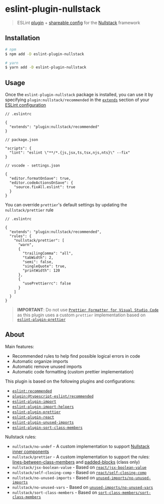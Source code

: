 # eslint-plugin-nullstack

> ESLint [plugin](https://eslint.org/docs/latest/developer-guide/working-with-plugins) + [shareable config](https://eslint.org/docs/latest/developer-guide/shareable-configs) for the [Nullstack](https://nullstack.app) framework

## Installation

```sh
# npm
$ npm add -D eslint-plugin-nullstack

# yarn
$ yarn add -D eslint-plugin-nullstack
```

## Usage

Once the `eslint-plugin-nullstack` package is installed, you can use it by specifying `plugin:nullstack/recommended` in the [`extends`](https://eslint.org/docs/latest/user-guide/configuring/configuration-files#extending-configuration-files) section of your [ESLint configuration](http://eslint.org/docs/user-guide/configuring)

```jsonc
// .eslintrc

{
  "extends": "plugin:nullstack/recommended"
}
```

```jsonc
// package.json

"scripts": {
  "lint": "eslint \"**/*.{js,jsx,ts,tsx,njs,nts}\" --fix"
}
```

```jsonc
// vscode - settings.json

{
  "editor.formatOnSave": true,
  "editor.codeActionsOnSave": {
    "source.fixAll.eslint": true
  }
}
```

You can override `prettier`'s default settings by updating the `nullstack/prettier` rule

```jsonc
// .eslintrc

{
  "extends": "plugin:nullstack/recommended",
  "rules": {
    "nullstack/prettier": [
      "warn",
      {
        "trailingComma": "all",
        "tabWidth": 2,
        "semi": false,
        "singleQuote": true,
        "printWidth": 120
      },
      {
        "usePrettierrc": false
      }
    ]
  }
}
```

> **IMPORTANT**: Do not use [`Prettier Formatter for Visual Studio Code`](https://marketplace.visualstudio.com/items?itemName=esbenp.prettier-vscode) as this plugin uses a custom `prettier` implementation based on [`eslint-plugin-prettier`](https://github.com/prettier/eslint-plugin-prettier)

## About

Main features:

- Recommended rules to help find possible logical errors in code
- Automatic organize imports
- Automatic remove unused imports
- Automatic code formatting (custom prettier implementation)

This plugin is based on the following plugins and configurations:

- [`eslint:recommended`](http://eslint.org/docs/rules)
- [`plugin:@typescript-eslint/recommended`](https://typescript-eslint.io/docs)
- [`eslint-plugin-import`](https://github.com/import-js/eslint-plugin-import)
- [`eslint-plugin-import-helpers`](https://github.com/Tibfib/eslint-plugin-import-helpers)
- [`eslint-plugin-prettier`](https://github.com/prettier/eslint-plugin-prettier)
- [`eslint-plugin-react`](https://github.com/jsx-eslint/eslint-plugin-react)
- [`eslint-plugin-unused-imports`](https://github.com/sweepline/eslint-plugin-unused-imports)
- [`eslint-plugin-sort-class-members`](https://github.com/bryanrsmith/eslint-plugin-sort-class-members)

Nullstack rules:

- `nullstack/no-undef` - A custom implementation to support [Nullstack inner components](https://nullstack.app/stateful-components#inner-components)
- `nullstack/prettier` - A custom implementation to support the rules: [lines-between-class-members](https://eslint.org/docs/latest/rules/lines-between-class-members) and [padded-blocks](https://eslint.org/docs/latest/rules/padded-blocks) (class only)
- `nullstack/jsx-boolean-value` - Based on [`react/jsx-boolean-value`](https://github.com/jsx-eslint/eslint-plugin-react/blob/master/docs/rules/jsx-boolean-value.md)
- `nullstack/self-closing-comp` - Based on [`react/self-closing-comp`](https://github.com/jsx-eslint/eslint-plugin-react/blob/master/docs/rules/self-closing-comp.md)
- `nullstack/no-unused-imports` - Based on [`unused-imports/no-unused-imports`](https://github.com/sweepline/eslint-plugin-unused-imports)
- `nullstack/no-unused-vars` - Based on [`unused-imports/no-unused-vars`](https://github.com/sweepline/eslint-plugin-unused-imports)
- `nullstack/sort-class-members` - Based on [`sort-class-members/sort-class-members`](https://github.com/bryanrsmith/eslint-plugin-sort-class-members)
